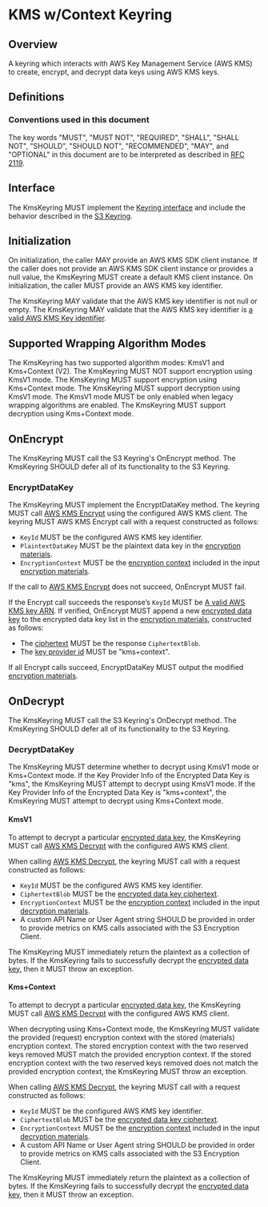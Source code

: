 [//]: # "Copyright Amazon.com Inc. or its affiliates. All Rights Reserved."
[//]: # "SPDX-License-Identifier: CC-BY-SA-4.0"

# KMS w/Context Keyring

## Overview

A keyring which interacts with AWS Key Management Service (AWS KMS) to create, encrypt, and decrypt data keys using AWS KMS keys.

## Definitions

### Conventions used in this document

The key words "MUST", "MUST NOT", "REQUIRED", "SHALL", "SHALL NOT", "SHOULD", "SHOULD NOT", "RECOMMENDED", "MAY", and "OPTIONAL" in this document are to be interpreted as described in [RFC 2119](https://tools.ietf.org/html/rfc2119).

## Interface

The KmsKeyring MUST implement the [Keyring interface](keyring-interface.md#interface) and include the behavior described in the [S3 Keyring](s3-keyring.md).

## Initialization

On initialization, the caller MAY provide an AWS KMS SDK client instance.
If the caller does not provide an AWS KMS SDK client instance or provides a null value, the KmsKeyring MUST create a default KMS client instance.
On initialization, the caller MUST provide an AWS KMS key identifier.

The KmsKeyring MAY validate that the AWS KMS key identifier is not null or empty.
The KmsKeyring MAY validate that the AWS KMS key identifier is [a valid AWS KMS Key identifier](../../framework/aws-kms/aws-kms-key-arn.md#a-valid-aws-kms-identifier).

## Supported Wrapping Algorithm Modes

The KmsKeyring has two supported algorithm modes: KmsV1 and Kms+Context (V2).
The KmsKeyring MUST NOT support encryption using KmsV1 mode.
The KmsKeyring MUST support encryption using Kms+Context mode.
The KmsKeyring MUST support decryption using KmsV1 mode.
The KmsV1 mode MUST be only enabled when legacy wrapping algorithms are enabled.
The KmsKeyring MUST support decryption using Kms+Context mode.

## OnEncrypt

The KmsKeyring MUST call the S3 Keyring's OnEncrypt method.
The KmsKeyring SHOULD defer all of its functionality to the S3 Keyring.

### EncryptDataKey

The KmsKeyring MUST implement the EncryptDataKey method.
The keyring MUST call [AWS KMS Encrypt](https://docs.aws.amazon.com/kms/latest/APIReference/API_Encrypt.html) using the configured AWS KMS client.
The keyring MUST AWS KMS Encrypt call with a request constructed as follows:

- `KeyId` MUST be the configured AWS KMS key identifier.
- `PlaintextDataKey` MUST be the plaintext data key in the [encryption materials](../structures.md#encryption-materials).
- `EncryptionContext` MUST be the [encryption context](../structures.md#encryption-context) included in the input [encryption materials](../structures.md#encryption-materials).

If the call to [AWS KMS Encrypt](https://docs.aws.amazon.com/kms/latest/APIReference/API_Encrypt.html) does not succeed, OnEncrypt MUST fail.

If the Encrypt call succeeds the response’s `KeyId` MUST be [A valid AWS KMS key ARN](aws-kms-key-arn.md#a-valid-aws-kms-arn). If verified, OnEncrypt MUST append a new [encrypted data key](../structures.md#encrypted-data-key) to the encrypted data key list in the [encryption materials](../structures.md#encryption-materials), constructed as follows:

- The [ciphertext](../structures.md#ciphertext) MUST be the response `CiphertextBlob`.
- The [key provider id](../structures.md#key-provider-id) MUST be "kms+context".

If all Encrypt calls succeed, EncryptDataKey MUST output the modified [encryption materials](../structures.md#encryption-materials).

## OnDecrypt

The KmsKeyring MUST call the S3 Keyring's OnDecrypt method.
The KmsKeyring SHOULD defer all of its functionality to the S3 Keyring.

### DecryptDataKey

The KmsKeyring MUST determine whether to decrypt using KmsV1 mode or Kms+Context mode.
If the Key Provider Info of the Encrypted Data Key is "kms", the KmsKeyring MUST attempt to decrypt using KmsV1 mode.
If the Key Provider Info of the Encrypted Data Key is "kms+context", the KmsKeyring MUST attempt to decrypt using Kms+Context mode.

#### KmsV1

To attempt to decrypt a particular [encrypted data key](../structures.md#encrypted-data-key), the KmsKeyring MUST call [AWS KMS Decrypt](https://docs.aws.amazon.com/kms/latest/APIReference/API_Decrypt.html) with the configured AWS KMS client.

When calling [AWS KMS Decrypt](https://docs.aws.amazon.com/kms/latest/APIReference/API_Decrypt.html), the keyring MUST call with a request constructed as follows:

- `KeyId` MUST be the configured AWS KMS key identifier.
- `CiphertextBlob` MUST be the [encrypted data key ciphertext](../structures.md#ciphertext).
- `EncryptionContext` MUST be the [encryption context](../structures.md#encryption-context) included in the input [decryption materials](../structures.md#decryption-materials).
- A custom API Name or User Agent string SHOULD be provided in order to provide metrics on KMS calls associated with the S3 Encryption Client.

The KmsKeyring MUST immediately return the plaintext as a collection of bytes.
If the KmsKeyring fails to successfully decrypt the [encrypted data key](../structures.md#encrypted-data-key), then it MUST throw an exception.

#### Kms+Context

To attempt to decrypt a particular [encrypted data key](../structures.md#encrypted-data-key), the KmsKeyring MUST call [AWS KMS Decrypt](https://docs.aws.amazon.com/kms/latest/APIReference/API_Decrypt.html) with the configured AWS KMS client.

When decrypting using Kms+Context mode, the KmsKeyring MUST validate the provided (request) encryption context with the stored (materials) encryption context.
The stored encryption context with the two reserved keys removed MUST match the provided encryption context.
If the stored encryption context with the two reserved keys removed does not match the provided encryption context, the KmsKeyring MUST throw an exception.

When calling [AWS KMS Decrypt](https://docs.aws.amazon.com/kms/latest/APIReference/API_Decrypt.html), the keyring MUST call with a request constructed as follows:

- `KeyId` MUST be the configured AWS KMS key identifier.
- `CiphertextBlob` MUST be the [encrypted data key ciphertext](../structures.md#ciphertext).
- `EncryptionContext` MUST be the [encryption context](../structures.md#encryption-context) included in the input [decryption materials](../structures.md#decryption-materials).
- A custom API Name or User Agent string SHOULD be provided in order to provide metrics on KMS calls associated with the S3 Encryption Client.

The KmsKeyring MUST immediately return the plaintext as a collection of bytes.
If the KmsKeyring fails to successfully decrypt the [encrypted data key](../structures.md#encrypted-data-key), then it MUST throw an exception.
